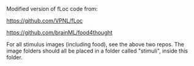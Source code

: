 Modified version of fLoc code from:

https://github.com/VPNL/fLoc

https://github.com/brainML/food4thought

For all stimulus images (including food), see the above two repos. The image folders should all be placed in a folder called "stimuli", inside this folder.

